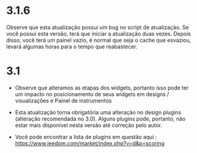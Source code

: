 3.1.6 
=====

Observe que esta atualização possui um bug no script de atualização.
Se você possui esta versão, terá que iniciar a atualização duas vezes.
Depois disso, você terá um painel vazio, é normal que seja o
cache que esvaziou, levará algumas horas para o tempo que
reabastecer.

3.1 
===

-   Observe que alteramos as etapas dos widgets, portanto isso pode ter
    um impacto no posicionamento de seus widgets em designs / visualizações e
    Painel de instrumentos

-   Esta atualização torna obrigatória uma alteração no design
    plugins (alteração recomendada no 3.0). Alguns plugins
    pode, portanto, não estar mais disponível nesta versão até
    correção pelo autor.

-   Você pode encontrar a lista de plugins em questão aqui :
    <https://www.jeedom.com/market/index.php?v=d&p=scoring>



